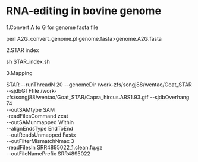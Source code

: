 # RNA-editing in bovine genome

1.Convert A to G for genome fasta file

perl A2G_convert_genome.pl genome.fasta>genome.A2G.fasta

2.STAR index

sh STAR_index.sh

3.Mapping

STAR --runThreadN 20 --genomeDir /work-zfs/songj88/wentao/Goat_STAR --sjdbGTFfile /work-zfs/songj88/wentao/Goat_STAR/Capra_hircus.ARS1.93.gtf --sjdbOverhang 74 \
--outSAMtype SAM \
-readFilesCommand zcat \
--outSAMunmapped Within \
--alignEndsType EndToEnd \
--outReadsUnmapped Fastx \
--outFilterMismatchNmax 3 \
-readFilesIn SRR4895022_1.clean.fq.gz \
--outFileNamePrefix SRR4895022
